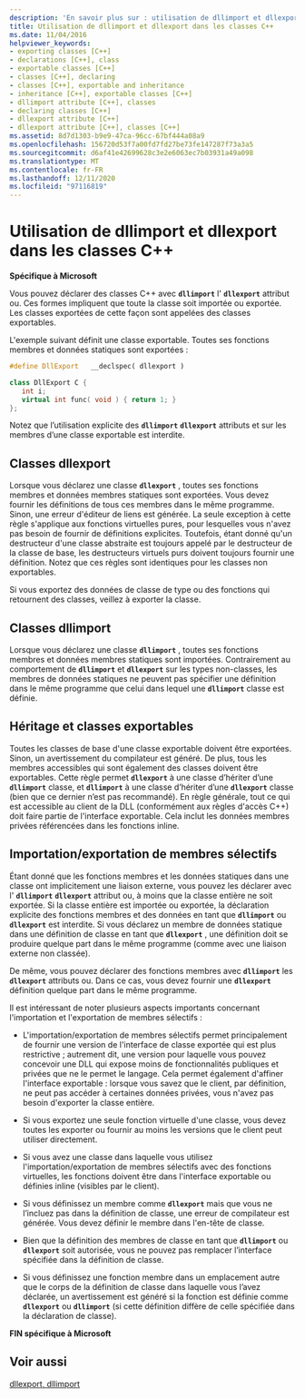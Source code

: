 ```yaml
---
description: 'En savoir plus sur : utilisation de dllimport et dllexport dans les classes C++'
title: Utilisation de dllimport et dllexport dans les classes C++
ms.date: 11/04/2016
helpviewer_keywords:
- exporting classes [C++]
- declarations [C++], class
- exportable classes [C++]
- classes [C++], declaring
- classes [C++], exportable and inheritance
- inheritance [C++], exportable classes [C++]
- dllimport attribute [C++], classes
- declaring classes [C++]
- dllexport attribute [C++]
- dllexport attribute [C++], classes [C++]
ms.assetid: 8d7d1303-b9e9-47ca-96cc-67bf444a08a9
ms.openlocfilehash: 156720d53f7a00fd7fd27be73fe147287f73a3a5
ms.sourcegitcommit: d6af41e42699628c3e2e6063ec7b03931a49a098
ms.translationtype: MT
ms.contentlocale: fr-FR
ms.lasthandoff: 12/11/2020
ms.locfileid: "97116819"
---
```

# <a name="using-dllimport-and-dllexport-in-c-classes"></a>Utilisation de dllimport et dllexport dans les classes C++

**Spécifique à Microsoft**

Vous pouvez déclarer des classes C++ avec **`dllimport`** l' **`dllexport`** attribut ou. Ces formes impliquent que toute la classe soit importée ou exportée. Les classes exportées de cette façon sont appelées des classes exportables.

L'exemple suivant définit une classe exportable. Toutes ses fonctions membres et données statiques sont exportées :

```cpp
#define DllExport   __declspec( dllexport )

class DllExport C {
   int i;
   virtual int func( void ) { return 1; }
};
```

Notez que l’utilisation explicite des **`dllimport`** **`dllexport`** attributs et sur les membres d’une classe exportable est interdite.

## <a name="dllexport-classes"></a><a name="_pluslang_using_dllimport_and_dllexport_in_c2b2bdllexportclasses"></a> Classes dllexport

Lorsque vous déclarez une classe **`dllexport`** , toutes ses fonctions membres et données membres statiques sont exportées. Vous devez fournir les définitions de tous ces membres dans le même programme. Sinon, une erreur d'éditeur de liens est générée. La seule exception à cette règle s'applique aux fonctions virtuelles pures, pour lesquelles vous n'avez pas besoin de fournir de définitions explicites. Toutefois, étant donné qu'un destructeur d'une classe abstraite est toujours appelé par le destructeur de la classe de base, les destructeurs virtuels purs doivent toujours fournir une définition. Notez que ces règles sont identiques pour les classes non exportables.

Si vous exportez des données de classe de type ou des fonctions qui retournent des classes, veillez à exporter la classe.

## <a name="dllimport-classes"></a><a name="_pluslang_dllexport_classesdllexportclasses"></a> Classes dllimport

Lorsque vous déclarez une classe **`dllimport`** , toutes ses fonctions membres et données membres statiques sont importées. Contrairement au comportement de **`dllimport`** et **`dllexport`** sur les types non-classes, les membres de données statiques ne peuvent pas spécifier une définition dans le même programme que celui dans lequel une **`dllimport`** classe est définie.

## <a name="inheritance-and-exportable-classes"></a><a name="_pluslang_using_dllimport_and_dllexport_in_c2b2binheritanceandexportableclasses"></a> Héritage et classes exportables

Toutes les classes de base d'une classe exportable doivent être exportées. Sinon, un avertissement du compilateur est généré. De plus, tous les membres accessibles qui sont également des classes doivent être exportables. Cette règle permet **`dllexport`** à une classe d’hériter d’une **`dllimport`** classe, et **`dllimport`** à une classe d’hériter d’une **`dllexport`** classe (bien que ce dernier n’est pas recommandé). En règle générale, tout ce qui est accessible au client de la DLL (conformément aux règles d'accès C++) doit faire partie de l'interface exportable. Cela inclut les données membres privées référencées dans les fonctions inline.

## <a name="selective-member-importexport"></a><a name="_pluslang_using_dllimport_and_dllexport_in_c2b2bselectivememberimportexport"></a> Importation/exportation de membres sélectifs

Étant donné que les fonctions membres et les données statiques dans une classe ont implicitement une liaison externe, vous pouvez les déclarer avec l' **`dllimport`** **`dllexport`** attribut ou, à moins que la classe entière ne soit exportée. Si la classe entière est importée ou exportée, la déclaration explicite des fonctions membres et des données en tant que **`dllimport`** ou **`dllexport`** est interdite. Si vous déclarez un membre de données statique dans une définition de classe en tant que **`dllexport`** , une définition doit se produire quelque part dans le même programme (comme avec une liaison externe non classée).

De même, vous pouvez déclarer des fonctions membres avec **`dllimport`** les **`dllexport`** attributs ou. Dans ce cas, vous devez fournir une **`dllexport`** définition quelque part dans le même programme.

Il est intéressant de noter plusieurs aspects importants concernant l'importation et l'exportation de membres sélectifs :

- L'importation/exportation de membres sélectifs permet principalement de fournir une version de l'interface de classe exportée qui est plus restrictive ; autrement dit, une version pour laquelle vous pouvez concevoir une DLL qui expose moins de fonctionnalités publiques et privées que ne le permet le langage. Cela permet également d'affiner l'interface exportable : lorsque vous savez que le client, par définition, ne peut pas accéder à certaines données privées, vous n'avez pas besoin d'exporter la classe entière.

- Si vous exportez une seule fonction virtuelle d'une classe, vous devez toutes les exporter ou fournir au moins les versions que le client peut utiliser directement.

- Si vous avez une classe dans laquelle vous utilisez l'importation/exportation de membres sélectifs avec des fonctions virtuelles, les fonctions doivent être dans l'interface exportable ou définies inline (visibles par le client).

- Si vous définissez un membre comme **`dllexport`** mais que vous ne l’incluez pas dans la définition de classe, une erreur de compilateur est générée. Vous devez définir le membre dans l'en-tête de classe.

- Bien que la définition des membres de classe en tant que **`dllimport`** ou **`dllexport`** soit autorisée, vous ne pouvez pas remplacer l’interface spécifiée dans la définition de classe.

- Si vous définissez une fonction membre dans un emplacement autre que le corps de la définition de classe dans laquelle vous l’avez déclarée, un avertissement est généré si la fonction est définie comme **`dllexport`** ou **`dllimport`** (si cette définition diffère de celle spécifiée dans la déclaration de classe).

**FIN spécifique à Microsoft**

## <a name="see-also"></a>Voir aussi

[dllexport, dllimport](../cpp/dllexport-dllimport.md)
